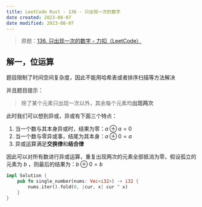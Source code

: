 ```yaml
---
title: LeetCode Rust - 136 - 只出现一次的数字
date created: 2023-08-07
date modified: 2023-08-07
---
```


> 原题：[136. 只出现一次的数字 - 力扣（LeetCode）](https://leetcode.cn/problems/single-number/)

## 解一，位运算

题目限制了时间空间复杂度，因此不能用哈希表或者排序扫描等方法解决

并且题目提示：

> 除了某个元素只出现一次以外，其余每个元素均**出现两次**

此时我们可以想到异或，异或有下面三个特点：

1. 当一个数与其本身异或时，结果为零：$a\oplus a = 0$
2. 当一个数与零异或事，结尾为其本身：$a\oplus 0 = a$
3. 异或运算满足**交换律**和**结合律**

因此可以对所有数进行异或运算，重复出现两次的元素全部抵消为零，假设孤立的元素为 $b$ ，则最后的结果为：$b\oplus 0 = b$

```rust
impl Solution {
    pub fn single_number(nums: Vec<i32>) -> i32 {
        nums.iter().fold(0, |cur, x| cur ^ x)
    }
}
```